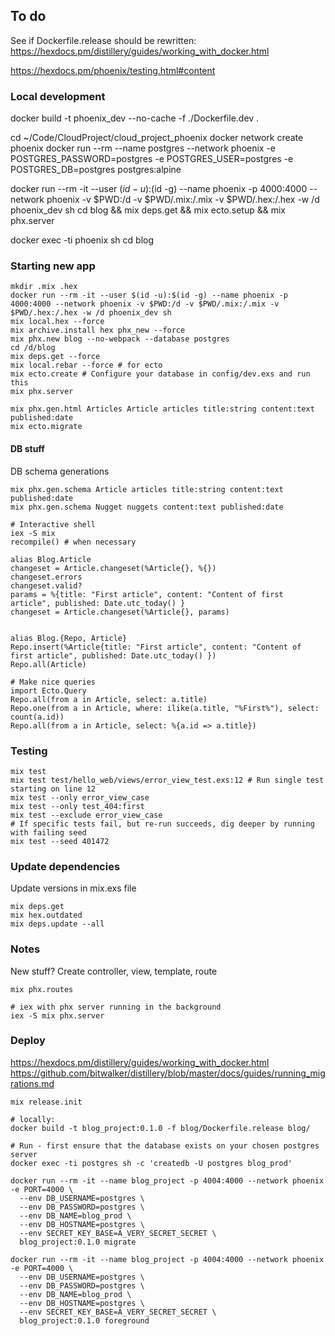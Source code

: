 ## To do
See if Dockerfile.release should be rewritten:
https://hexdocs.pm/distillery/guides/working_with_docker.html

https://hexdocs.pm/phoenix/testing.html#content

### Local development
docker build -t phoenix_dev --no-cache -f ./Dockerfile.dev .

cd ~/Code/CloudProject/cloud_project_phoenix
docker network create phoenix
docker run --rm --name postgres --network phoenix -e POSTGRES_PASSWORD=postgres -e POSTGRES_USER=postgres -e POSTGRES_DB=postgres postgres:alpine

<!-- .hex and .mix folder as volumes only to not have to get dependencies each time -->
docker run --rm -it --user $(id -u):$(id -g) --name phoenix -p 4000:4000 --network phoenix -v $PWD:/d -v $PWD/.mix:/.mix -v $PWD/.hex:/.hex -w /d phoenix_dev sh
cd blog && mix deps.get && mix ecto.setup && mix phx.server

docker exec -ti phoenix sh
cd blog

### Starting new app
```
mkdir .mix .hex
docker run --rm -it --user $(id -u):$(id -g) --name phoenix -p 4000:4000 --network phoenix -v $PWD:/d -v $PWD/.mix:/.mix -v $PWD/.hex:/.hex -w /d phoenix_dev sh
mix local.hex --force
mix archive.install hex phx_new --force
mix phx.new blog --no-webpack --database postgres
cd /d/blog
mix deps.get --force
mix local.rebar --force # for ecto
mix ecto.create # Configure your database in config/dev.exs and run this
mix phx.server

mix phx.gen.html Articles Article articles title:string content:text published:date
mix ecto.migrate
```

#### DB stuff
DB schema generations
```
mix phx.gen.schema Article articles title:string content:text published:date
mix phx.gen.schema Nugget nuggets content:text published:date
```

```
# Interactive shell
iex -S mix
recompile() # when necessary

alias Blog.Article
changeset = Article.changeset(%Article{}, %{})
changeset.errors
changeset.valid?
params = %{title: "First article", content: "Content of first article", published: Date.utc_today() }
changeset = Article.changeset(%Article{}, params)


alias Blog.{Repo, Article}
Repo.insert(%Article{title: "First article", content: "Content of first article", published: Date.utc_today() })
Repo.all(Article)

# Make nice queries
import Ecto.Query
Repo.all(from a in Article, select: a.title)
Repo.one(from a in Article, where: ilike(a.title, "%First%"), select: count(a.id))
Repo.all(from a in Article, select: %{a.id => a.title})
```

### Testing
```
mix test
mix test test/hello_web/views/error_view_test.exs:12 # Run single test starting on line 12
mix test --only error_view_case
mix test --only test_404:first
mix test --exclude error_view_case
# If specific tests fail, but re-run succeeds, dig deeper by running with failing seed
mix test --seed 401472
```


### Update dependencies
Update versions in mix.exs file
```
mix deps.get
mix hex.outdated
mix deps.update --all
```

### Notes
New stuff?
Create controller, view, template, route
```
mix phx.routes
```

```
# iex with phx server running in the background
iex -S mix phx.server
```


### Deploy
https://hexdocs.pm/distillery/guides/working_with_docker.html
https://github.com/bitwalker/distillery/blob/master/docs/guides/running_migrations.md

```
mix release.init

# locally:
docker build -t blog_project:0.1.0 -f blog/Dockerfile.release blog/

# Run - first ensure that the database exists on your chosen postgres server
docker exec -ti postgres sh -c 'createdb -U postgres blog_prod'

docker run --rm -it --name blog_project -p 4004:4000 --network phoenix -e PORT=4000 \
  --env DB_USERNAME=postgres \
  --env DB_PASSWORD=postgres \
  --env DB_NAME=blog_prod \
  --env DB_HOSTNAME=postgres \
  --env SECRET_KEY_BASE=A_VERY_SECRET_SECRET \
  blog_project:0.1.0 migrate

docker run --rm -it --name blog_project -p 4004:4000 --network phoenix -e PORT=4000 \
  --env DB_USERNAME=postgres \
  --env DB_PASSWORD=postgres \
  --env DB_NAME=blog_prod \
  --env DB_HOSTNAME=postgres \
  --env SECRET_KEY_BASE=A_VERY_SECRET_SECRET \
  blog_project:0.1.0 foreground
```
